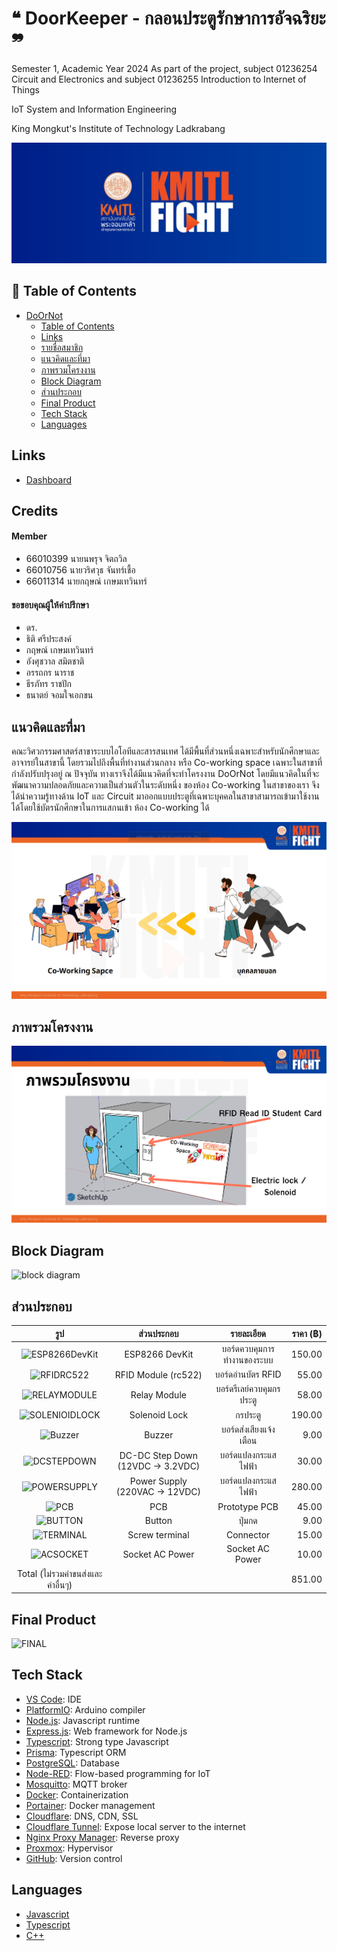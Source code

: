 # ❝ DoorKeeper - กลอนประตูรักษาการอัจฉริยะ ❞

Semester 1, Academic Year 2024
As part of the project, subject 01236254 Circuit and Electronics and subject 01236255 Introduction to Internet of Things

IoT System and Information Engineering

King Mongkut's Institute of Technology Ladkrabang

![My Project Screenshot](image/kmitlfight.png)

## 📁 Table of Contents

- [DoOrNot](#doornot)
  - [Table of Contents](#table-of-contents)
  - [Links](#links)
  - [รายชื่อสมาชิก](#รายชื่อสมาชิก)
  - [แนวคิดและที่มา](#แนวคิดและที่มา)
  - [ภาพรวมโครงงาน](#ภาพรวมโครงงาน)
  - [Block Diagram](#block-diagram)
  - [ส่วนประกอบ](#ส่วนประกอบ)
  - [Final Product](#final-product)
  - [Tech Stack](#tech-stack)
  - [Languages](#languages)

## Links

- [Dashboard](https://doornot.fakepng.dev/ui)

## Credits

#### Member
- 66010399 นายนพรุจ จิตถวิล
- 66010756 นายวริศวุธ จันทร์เชื้อ
- 66011314 นายกฤษณ์ เกษมเทวินทร์


#### ขอขอบคุณผู้ให้คำปรึกษา
- ดร.
- ธิติ ศรีประสงค์
- กฤษณ์ เกษมเทวินทร์
- อังศุชวาล	สมิตชาติ
- อรรถกร นาราช
- ธีรภัทร	ราชปัก
- ธนาตย์ จอมใจเอกขน
  

## แนวคิดและที่มา

คณะวิศวกรรมศาสตร์สาขาระบบไอโอทีและสารสนเทศ ได้มีพื้นที่ส่วนหนึ่งเฉพาะสำหรับนักศึกษาและอาจารย์ในสาขานี้ โดยรวมไปถึงพื้นที่ทำงานส่วนกลาง หรือ Co-working space เฉพาะในสาขาที่กำลังปรับปรุงอยู่ ณ ปัจจุบัน ทางเราจึงได้มีแนวคิดที่จะทำโครงงาน DoOrNot โดยมีแนวคิดในที่จะพัฒนาความปลอดภัยและความเป็นส่วนตัวในระดับหนึ่ง ของห้อง Co-working ในสาขาของเรา จึงได้นำความรู้ทางด้าน IoT และ Circuit มาออกแบบประตูที่เฉพาะบุคคลในสาขาสามารถเข้ามาใช้งานได้โดยใช้บัตรนักศึกษาในการแสกนเข้า ห้อง Co-working ได้

![My Project Screenshot](image/image3.png) 

## ภาพรวมโครงงาน

![My Project Screenshot](image/image2.png) 

## Block Diagram

![block diagram](/assets/BlockDiagram.png)

## ส่วนประกอบ

|                     รูป                      |            ส่วนประกอบ             |         รายละเอียด         | ราคา (฿) |
| :------------------------------------------: | :-------------------------------: | :------------------------: | -------: |
| ![ESP8266DevKit](/assets/ESP8266DevKit.webp) |          ESP8266 DevKit           | บอร์ดควบคุมการทำงานของระบบ |   150.00 |
|     ![RFIDRC522](/assets/RFIDRC522.jpg)      |        RFID Module (rc522)        |     บอร์ดอ่านบัตร RFID     |    55.00 |
|   ![RELAYMODULE](/assets/RELAYMODULE.jpg)    |           Relay Module            |  บอร์ดรีเลย์ควบคุมกรประตู  |    58.00 |
| ![SOLENIOIDLOCK](/assets/SOLENOIDLOCK.webp)  |           Solenoid Lock           |          กรประตู           |   190.00 |
|        ![Buzzer](/assets/BUZZER.jpg)         |              Buzzer               |   บอร์ดส่งเสียงแจ้งเตือน   |     9.00 |
|    ![DCSTEPDOWN](/assets/DCSTEPDOWN.jpg)     | DC-DC Step Down (12VDC -> 3.2VDC) |    บอร์ดแปลงกระแสไฟฟ้า     |    30.00 |
|   ![POWERSUPPLY](/assets/POWERSUPPLY.jpg)    |  Power Supply (220VAC -> 12VDC)   |    บอร์ดแปลงกระแสไฟฟ้า     |   280.00 |
|           ![PCB](/assets/PCB.jpg)            |                PCB                |       Prototype PCB        |    45.00 |
|        ![BUTTON](/assets/BUTTON.webp)        |              Button               |           ปุ่มกด           |     9.00 |
|      ![TERMINAL](/assets/TERMINAL.jpg)       |          Screw terminal           |         Connector          |    15.00 |
|      ![ACSOCKET](/assets/ACSOCKET.jpg)       |          Socket AC Power          |      Socket AC Power       |    10.00 |
|      Total (ไม่รวมค่าขนส่งและค่าอื่นๆ)       |                                   |                            |   851.00 |

## Final Product

![FINAL](/assets/FINAL.jpg)

## Tech Stack

- [VS Code](https://code.visualstudio.com/): IDE
- [PlatformIO](https://platformio.org/): Arduino compiler
- [Node.js](https://nodejs.org/en/): Javascript runtime
- [Express.js](https://expressjs.com/): Web framework for Node.js
- [Typescript](https://www.typescriptlang.org/): Strong type Javascript
- [Prisma](https://www.prisma.io/): Typescript ORM
- [PostgreSQL](https://www.postgresql.org/): Database
- [Node-RED](https://nodered.org/): Flow-based programming for IoT
- [Mosquitto](https://mosquitto.org/): MQTT broker
- [Docker](https://www.docker.com/): Containerization
- [Portainer](https://www.portainer.io/): Docker management
- [Cloudflare](https://www.cloudflare.com/): DNS, CDN, SSL
- [Cloudflare Tunnel](https://www.cloudflare.com/products/tunnel/): Expose local server to the internet
- [Nginx Proxy Manager](https://nginxproxymanager.com/): Reverse proxy
- [Proxmox](https://www.proxmox.com/en/): Hypervisor
- [GitHub](https://github.com): Version control

## Languages

- [Javascript](https://developer.mozilla.org/en-US/docs/Web/JavaScript)
- [Typescript](https://www.typescriptlang.org/)
- [C++](https://en.wikipedia.org/wiki/C%2B%2B)
